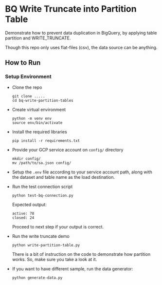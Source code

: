 # BQ Write Truncate into Partition Table

Demonstrate how to prevent data duplication in BigQuery, by applying table partition and WRITE_TRUNCATE.

Though this repo only uses flat-files (csv), the data source can be anything.

## How to Run

### Setup Environment

- Clone the repo

    ```
    git clone .....
    cd bq-write-partition-tables
    ```

- Create virtual environment

    ```
    python -m venv env
    source env/bin/activate
    ```

- Install the required libraries

    ```
    pip install -r requirements.txt
    ```

- Provide your GCP service account on `config/` directory

    ```
    mkdir config/
    mv /path/to/sa.json config/
    ```

- Setup the `.env` file according to your service account path, along with the dataset and table name as the load destination.

- Run the test connection script

    ```
    python test-bq-connection.py
    ```

    Expected output:

    ```
    active: 78
    closed: 24
    ```

    Proceed to next step if your output is correct.

- Run the write truncate demo

    ```
    python write-partition-table.py
    ```

    There is a bit of instruction on the code to demonstrate how partition works. So, make sure you take a look at it.

- If you want to have different sample, run the data generator:

    ```
    python generate-data.py
    ```